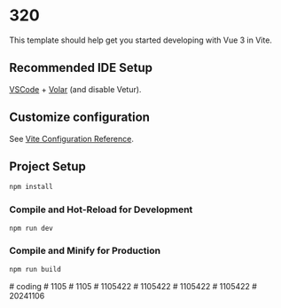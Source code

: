 # 320

This template should help get you started developing with Vue 3 in Vite.

## Recommended IDE Setup

[VSCode](https://code.visualstudio.com/) + [Volar](https://marketplace.visualstudio.com/items?itemName=Vue.volar) (and disable Vetur).

## Customize configuration

See [Vite Configuration Reference](https://vite.dev/config/).

## Project Setup

```sh
npm install
```

### Compile and Hot-Reload for Development

```sh
npm run dev
```

### Compile and Minify for Production

```sh
npm run build
```
#   c o d i n g  
 #   1 1 0 5  
 #   1 1 0 5  
 #   1 1 0 5 4 2 2  
 #   1 1 0 5 4 2 2  
 #   1 1 0 5 4 2 2  
 #   1 1 0 5 4 2 2  
 #   2 0 2 4 1 1 0 6  
 